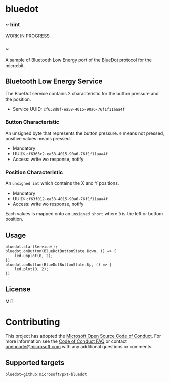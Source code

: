 # bluedot

### ~ hint

WORK IN PROGRESS

### ~

A sample of Bluetooth Low Energy port of the [BlueDot](https://github.com/martinohanlon/BlueDot/) protocol
for the micro:bit.

## Bluetooth Low Energy Service

The BlueDot service contains 2 characteristic for the button pressure and the position.

* Service UUID: ``cf638d8f-ea58-4015-90a6-76f1f11aaa4f``

### Button Characteristic

An unsigned byte that represents the button pressure. ``0`` means not pressed, positive values means pressed.

* Mandatory
* UUID: ``cf6363c2-ea58-4015-90a6-76f1f11aaa4f``
* Access: write wo response, notify

### Position Characteristic

An ``unsigned int`` which contains the X and Y positions.

* Mandatory
* UUID: ``cf63f012-ea58-4015-90a6-76f1f11aaa4f``
* Access: write wo response, notify

Each values is mapped onto an ``unsigned short`` where ``0`` is the left or bottom position.

## Usage

```blocks
bluedot.startService();
bluedot.onButton(BlueDotButtonState.Down, () => {
    led.unplot(0, 2);
})
bluedot.onButton(BlueDotButtonState.Up, () => {
    led.plot(0, 2);
})
```

## License

MIT

# Contributing
 
This project has adopted the [Microsoft Open Source Code of Conduct](https://opensource.microsoft.com/codeofconduct/). For more information see the [Code of Conduct FAQ](https://opensource.microsoft.com/codeofconduct/faq/) or contact [opencode@microsoft.com](mailto:opencode@microsoft.com) with any additional questions or comments.

## Supported targets

```package
bluedot=github:microsoft/pxt-bluedot
```
